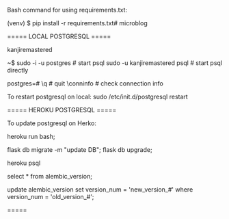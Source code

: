 Bash command for using requirements.txt:

(venv) $ pip install -r requirements.txt# microblog


===== LOCAL POSTGRESQL =====

kanjiremastered

~$
sudo -i -u postgres     # start psql
sudo -u kanjiremastered psql   # start psql directly

postgres=#
\q                      # quit
\conninfo               # check connection info


To restart postgresql on local:
sudo /etc/init.d/postgresql restart



===== HEROKU POSTGRESQL =====

To update postgresql on Herko:

heroku run bash;

flask db migrate -m "update DB"; flask db upgrade;

<!-- if error above, update migration version manually -->

heroku psql

select * from alembic_version; <!-- gets revision's old_version_# -->

update alembic_version set version_num = 'new_version_#' where version_num = 'old_version_#';

=====

